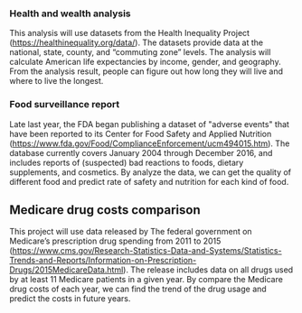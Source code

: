 ### Health and wealth analysis
This analysis will use datasets from the Health Inequality Project (https://healthinequality.org/data/). The datasets provide data at the national, state, county, and “commuting zone” levels. The analysis will calculate American life expectancies by income, gender, and geography. From the analysis result, people can figure out how long they will live and where to live the longest.

### Food surveillance report
Late last year, the FDA began publishing a dataset of "adverse events" that have been reported to its Center for Food Safety and Applied Nutrition (https://www.fda.gov/Food/ComplianceEnforcement/ucm494015.htm). The database currently covers January 2004 through December 2016, and includes reports of (suspected) bad reactions to foods, dietary supplements, and cosmetics. By analyze the data, we can get the quality of different food and predict rate of safety and nutrition for each kind of food.

## Medicare drug costs comparison	
This project will use data released by The federal government on Medicare’s prescription drug spending from 2011 to 2015 (https://www.cms.gov/Research-Statistics-Data-and-Systems/Statistics-Trends-and-Reports/Information-on-Prescription-Drugs/2015MedicareData.html). The release includes data on all drugs used by at least 11 Medicare patients in a given year. By compare the Medicare drug costs of each year, we can find the trend of the drug usage and predict the costs in future years.

